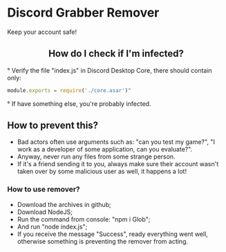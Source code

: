 # Discord Grabber Remover
Keep your account safe!


<div align= "center">
  
## How do I check if I'm infected?
  
</div>

° Verify the file "index.js" in Discord Desktop Core, there should contain only: 
```js
module.exports = require('./core.asar')"
```
° If have something else, you're probably infected.

## How to prevent this?

- Bad actors often use arguments such as: "can you test my game?", "I work as a developer of some application, can you evaluate?". 
- Anyway, never run any files from some strange person. 
- If it's a friend sending it to you, always make sure their account wasn't taken over by some malicious user as well, it happens a lot!

### How to use remover?

- Download the archives in github;
- Download NodeJS;
- Run the command from console: "npm i Glob";
- And run "node index.js";
- If you receive the message "Success", ready everything went well, otherwise something is preventing the remover from acting.
